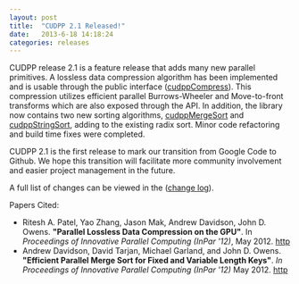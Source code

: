```yaml
---
layout: post
title:  "CUDPP 2.1 Released!"
date:   2013-6-18 14:18:24
categories: releases
---
```


CUDPP release 2.1 is a feature release that adds many new parallel primitives.  A lossless data compression algorithm has been implemented and is usable through the public interface ([cudppCompress](http://cudpp.github.io/cudpp/2.1/group__public_interface.html#gae537bc8a91bb7d86f670c2065473b777)).  This compression utilizes efficient parallel Burrows-Wheeler and Move-to-front transforms which are also exposed through the API.  In addition, the library now contains two new sorting algorithms, [cudppMergeSort](http://cudpp.github.io/cudpp/2.1/group__public_interface.html#ga6dfdfa4fd5c580302c5ab61b45c53b0a) and [cudppStringSort](http://cudpp.github.io/cudpp/2.1/group__public_interface.html#ga9436ce9ee1b4dfefa70ece1b3776f338), adding to the existing radix sort.  Minor code refactoring and build time fixes were completed.

CUDPP 2.1 is the first release to mark our transition from Google Code to Github.  We hope this transition will facilitate more community involvement and easier project management in the future.

A full list of changes can be viewed in the ([change log](http://cudpp.github.io/cudpp/2.1/changelog.html)).

Papers Cited:
- Ritesh A. Patel, Yao Zhang, Jason Mak, Andrew Davidson, John D. Owens. **"Parallel Lossless Data Compression on the GPU"**. In *Proceedings of Innovative Parallel Computing (InPar '12)*, May 2012. [http](http://idav.ucdavis.edu/publications/print_pub?pub_id=1087)
- Andrew Davidson, David Tarjan, Michael Garland, and John D. Owens. **"Efficient Parallel Merge Sort for Fixed and Variable Length Keys"**. *In Proceedings of Innovative Parallel Computing (InPar '12)* May 2012. [http](http://www.idav.ucdavis.edu/publications/print_pub?pub_id=1085)